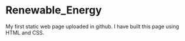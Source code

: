 # Renewable_Energy
My first static web page uploaded in github. I have built this page using HTML and CSS. 
